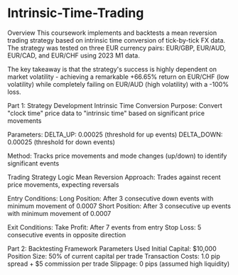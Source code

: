 # Intrinsic-Time-Trading

Overview
This coursework implements and backtests a mean reversion trading strategy based on intrinsic time conversion of tick-by-tick FX data. The strategy was tested on three EUR currency pairs: EUR/GBP, EUR/AUD, EUR/CAD, and EUR/CHF using 2023 M1 data.

The key takeaway is that the strategy's success is highly dependent on market volatility - achieving a remarkable +66.65% return on EUR/CHF (low volatility) while completely failing on EUR/AUD (high volatility) with a -100% loss.

Part 1: Strategy Development
Intrinsic Time Conversion
  Purpose: Convert "clock time" price data to "intrinsic time" based on significant price movements

Parameters:
  DELTA_UP: 0.00025 (threshold for up events)
  DELTA_DOWN: 0.00025 (threshold for down events)

Method: Tracks price movements and mode changes (up/down) to identify significant events

Trading Strategy Logic
  Mean Reversion Approach: Trades against recent price movements, expecting reversals

Entry Conditions:
  Long Position: After 3 consecutive down events with minimum movement of 0.0007
  Short Position: After 3 consecutive up events with minimum movement of 0.0007

Exit Conditions:
  Take Profit: After 7 events from entry
  Stop Loss: 5 consecutive events in opposite direction

Part 2: Backtesting Framework
Parameters Used
  Initial Capital: $10,000
  Position Size: 50% of current capital per trade
  Transaction Costs: 1.0 pip spread + $5 commission per trade
  Slippage: 0 pips (assumed high liquidity)


  
